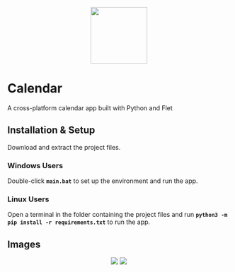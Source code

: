 <p align="center">
  <img src="https://github.com/user-attachments/assets/df97e8a6-1a4c-4888-904e-f12a02e686d1" width="128"/>
</p>

# Calendar
A cross-platform calendar app built with Python and Flet

## Installation & Setup
Download and extract the project files.
   
### **Windows Users**
Double-click **`main.bat`** to set up the environment and run the app.

### **Linux Users**
Open a terminal in the folder containing the project files and run **`python3 -m pip install -r requirements.txt`** to run the app.

## Images
<p align="center">
  <img src="https://github.com/user-attachments/assets/fecde1c4-59a1-48d0-ac90-a0f437fb3cf0" />
  <img src="https://github.com/user-attachments/assets/09fe21a1-920f-46f5-b3e3-821f234c9e3c" />
</p>
